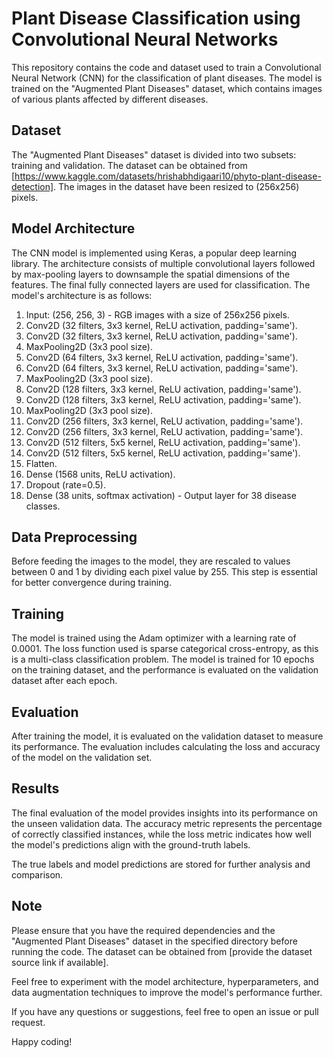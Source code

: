 # Plant Disease Classification using Convolutional Neural Networks

This repository contains the code and dataset used to train a Convolutional Neural Network (CNN) for the classification of plant diseases. The model is trained on the "Augmented Plant Diseases" dataset, which contains images of various plants affected by different diseases.

## Dataset

The "Augmented Plant Diseases" dataset is divided into two subsets: training and validation. The dataset can be obtained from [https://www.kaggle.com/datasets/hrishabhdigaari10/phyto-plant-disease-detection]. The images in the dataset have been resized to (256x256) pixels.

## Model Architecture

The CNN model is implemented using Keras, a popular deep learning library. The architecture consists of multiple convolutional layers followed by max-pooling layers to downsample the spatial dimensions of the features. The final fully connected layers are used for classification. The model's architecture is as follows:

1. Input: (256, 256, 3) - RGB images with a size of 256x256 pixels.
2. Conv2D (32 filters, 3x3 kernel, ReLU activation, padding='same').
3. Conv2D (32 filters, 3x3 kernel, ReLU activation, padding='same').
4. MaxPooling2D (3x3 pool size).
5. Conv2D (64 filters, 3x3 kernel, ReLU activation, padding='same').
6. Conv2D (64 filters, 3x3 kernel, ReLU activation, padding='same').
7. MaxPooling2D (3x3 pool size).
8. Conv2D (128 filters, 3x3 kernel, ReLU activation, padding='same').
9. Conv2D (128 filters, 3x3 kernel, ReLU activation, padding='same').
10. MaxPooling2D (3x3 pool size).
11. Conv2D (256 filters, 3x3 kernel, ReLU activation, padding='same').
12. Conv2D (256 filters, 3x3 kernel, ReLU activation, padding='same').
13. Conv2D (512 filters, 5x5 kernel, ReLU activation, padding='same').
14. Conv2D (512 filters, 5x5 kernel, ReLU activation, padding='same').
15. Flatten.
16. Dense (1568 units, ReLU activation).
17. Dropout (rate=0.5).
18. Dense (38 units, softmax activation) - Output layer for 38 disease classes.

## Data Preprocessing

Before feeding the images to the model, they are rescaled to values between 0 and 1 by dividing each pixel value by 255. This step is essential for better convergence during training.

## Training

The model is trained using the Adam optimizer with a learning rate of 0.0001. The loss function used is sparse categorical cross-entropy, as this is a multi-class classification problem. The model is trained for 10 epochs on the training dataset, and the performance is evaluated on the validation dataset after each epoch.

## Evaluation

After training the model, it is evaluated on the validation dataset to measure its performance. The evaluation includes calculating the loss and accuracy of the model on the validation set.

## Results

The final evaluation of the model provides insights into its performance on the unseen validation data. The accuracy metric represents the percentage of correctly classified instances, while the loss metric indicates how well the model's predictions align with the ground-truth labels.

The true labels and model predictions are stored for further analysis and comparison.

## Note

Please ensure that you have the required dependencies and the "Augmented Plant Diseases" dataset in the specified directory before running the code. The dataset can be obtained from [provide the dataset source link if available].

Feel free to experiment with the model architecture, hyperparameters, and data augmentation techniques to improve the model's performance further.

If you have any questions or suggestions, feel free to open an issue or pull request.

Happy coding!
